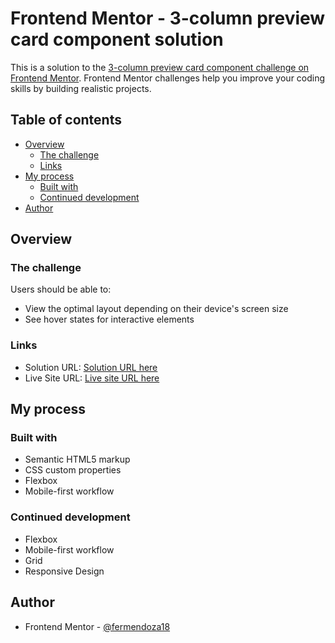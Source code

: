 # Frontend Mentor - 3-column preview card component solution

This is a solution to the [3-column preview card component challenge on Frontend Mentor](https://www.frontendmentor.io/challenges/3column-preview-card-component-pH92eAR2-). Frontend Mentor challenges help you improve your coding skills by building realistic projects.

## Table of contents

- [Overview](#overview)
  - [The challenge](#the-challenge)
  - [Links](#links)
- [My process](#my-process)
  - [Built with](#built-with)
  - [Continued development](#continued-development)
- [Author](#author)

## Overview

### The challenge

Users should be able to:

- View the optimal layout depending on their device's screen size
- See hover states for interactive elements

### Links

- Solution URL: [Solution URL here](https://github.com/nimrodcode/3C-Card-Component-Frontend-Mentor)
- Live Site URL: [Live site URL here](https://nimrodcode.github.io/3C-Card-Component-Frontend-Mentor/)

## My process

### Built with

- Semantic HTML5 markup
- CSS custom properties
- Flexbox
- Mobile-first workflow

### Continued development

- Flexbox
- Mobile-first workflow
- Grid
- Responsive Design

## Author

- Frontend Mentor - [@fermendoza18](https://www.frontendmentor.io/profile/fermendoza18)
